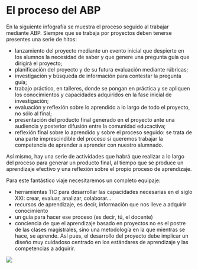 
# El proceso del ABP

En la siguiente infografía se muestra el proceso seguido al trabajar mediante ABP. Siempre que se trabaja por proyectos deben tenerse presentes una serie de hitos:

- lanzamiento del proyecto mediante un evento inicial que despierte en los alumnos la necesidad de saber y que genere una pregunta guía que dirigirá el proyecto;
- planificación del proyecto y de su futura evaluación mediante rúbricas;
- investigación y búsqueda de información para contestar la pregunta guía;
- trabajo práctico, en talleres, donde se pongan en práctica y se apliquen los conocimientos y capacidades adquiridos en la fase inicial de investigación;
- evaluación y reflexión sobre lo aprendido a lo largo de todo el proyecto, no sólo al final;
- presentación del producto final generado en el proyecto ante una audiencia y posterior difusión entre la comunidad educactiva;
- reflexión final sobre lo aprendido y sobre el proceso seguido: se trata de una parte imprescindible del proceso si queremos trabajar la competencia de aprender a aprender con nuestro alumnado.

Así mismo, hay una serie de actividades que habrá que realizar a lo largo del proceso para generar un producto final, al tiempo que se produce un aprendizaje efectivo y una reflexión sobre el propio proceso de aprendizaje.

Para este fantástico viaje necesitaremos un completo equipaje:

- herramientas TIC para desarrollar las capacidades necesarias en el siglo XXI: crear, evaluar, analizar, colaborar...
- recursos de aprendizaje, es decir, información que nos lleve a adquirir conocimiento
- un guía para hacer ese proceso (es decir, tú, el docente)
- conciencia de que el aprendizaje basado en proyectos no es el postre de las clases magistrales, sino una metodología en la que mientras se hace, se aprende. Así pues, el desarrollo del proyecto debe implicar un diseño muy cuidadoso centrado en los estándares de aprendizaje y las competencias a adquirir.



![](https://raw.githubusercontent.com/catedu/abp/master/img/El_proceso_del_AbP.png)
